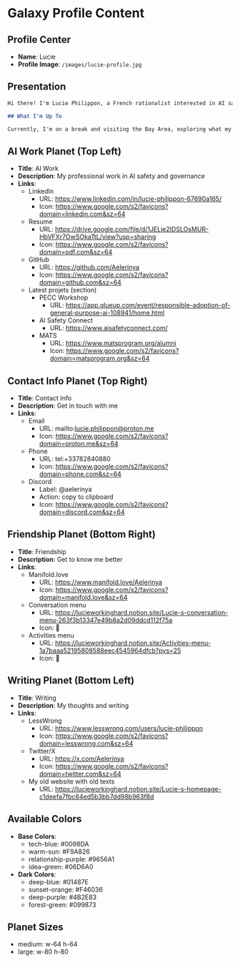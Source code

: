 # Galaxy Profile Content

## Profile Center

- **Name**: Lucie
- **Profile Image**: `/images/lucie-profile.jpg`

## Presentation

```md
Hi there! I'm Lucie Philippon, a French rationalist interested in AI safety, personal development, and community building.

## What I'm Up To

Currently, I'm on a break and visiting the Bay Area, exploring what my next steps might be. I'm working through some big questions like where to live, which relationships to build, and whether to continue policy work or return to software development. If you're curious about my thought process, check out my [career reflections](https://docs.google.com/document/d/1383rUz4ca5htvQ_bjJ2VE0Rx23JuBmavNdgSWQJPmNo/edit?tab=t.0#heading=h.kyfsm5olvsip).
```

## AI Work Planet (Top Left)

- **Title**: AI Work
- **Description**: My professional work in AI safety and governance
- **Links**:
  - LinkedIn
    - URL: https://www.linkedin.com/in/lucie-philippon-67690a165/
    - Icon: https://www.google.com/s2/favicons?domain=linkedin.com&sz=64
  - Resume
    - URL: https://drive.google.com/file/d/1JELje2IDSLOsMUR-HbVFXr7OwSOkaTtL/view?usp=sharing
    - Icon: https://www.google.com/s2/favicons?domain=pdf.com&sz=64
  - GitHub
    - URL: https://github.com/Aelerinya
    - Icon: https://www.google.com/s2/favicons?domain=github.com&sz=64
  - Latest projets (section)
    - PECC Workshop
      - URL: https://app.glueup.com/event/responsible-adoption-of-general-purpose-ai-108941/home.html
    - AI Safety Connect
      - URL: https://www.aisafetyconnect.com/
    - MATS
      - URL: https://www.matsprogram.org/alumni
      - Icon: https://www.google.com/s2/favicons?domain=matsprogram.org&sz=64

## Contact Info Planet (Top Right)

- **Title**: Contact Info
- **Description**: Get in touch with me
- **Links**:
  - Email
    - URL: mailto:lucie.philippon@proton.me
    - Icon: https://www.google.com/s2/favicons?domain=proton.me&sz=64
  - Phone
    - URL: tel:+33782840880
    - Icon: https://www.google.com/s2/favicons?domain=phone.com&sz=64
  - Discord
    - Label: @aelerinya
    - Action: copy to clipboard
    - Icon: https://www.google.com/s2/favicons?domain=discord.com&sz=64

## Friendship Planet (Bottom Right)

- **Title**: Friendship
- **Description**: Get to know me better
- **Links**:
  - Manifold.love
    - URL: https://www.manifold.love/Aelerinya
    - Icon: https://www.google.com/s2/favicons?domain=manifold.love&sz=64
  - Conversation menu
    - URL: https://lucieworkinghard.notion.site/Lucie-s-conversation-menu-263f3b13347e49b8a2d09ddcd112f75a
    - Icon: 💬
  - Activities menu
    - URL: https://lucieworkinghard.notion.site/Activities-menu-1a7baaa52195808588eec4545964dfcb?pvs=25
    - Icon: 🧗

## Writing Planet (Bottom Left)

- **Title**: Writing
- **Description**: My thoughts and writing
- **Links**:
  - LessWrong
    - URL: https://www.lesswrong.com/users/lucie-philippon
    - Icon: https://www.google.com/s2/favicons?domain=lesswrong.com&sz=64
  - Twitter/X
    - URL: https://x.com/Aelerinya
    - Icon: https://www.google.com/s2/favicons?domain=twitter.com&sz=64
  - My old website with old texts
    - URL: https://lucieworkinghard.notion.site/Lucie-s-homepage-c1deefa7fbc64ed5b3bb7dd98b963f8d

## Available Colors

- **Base Colors**:
  - tech-blue: #0098DA
  - warm-sun: #F9A826
  - relationship-purple: #9656A1
  - idea-green: #06D6A0
- **Dark Colors**:
  - deep-blue: #01487E
  - sunset-orange: #F46036
  - deep-purple: #4B2E83
  - forest-green: #099873

## Planet Sizes

- medium: w-64 h-64
- large: w-80 h-80

